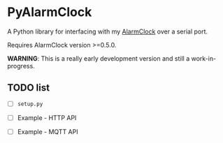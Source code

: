 # PyAlarmClock
A Python library for interfacing with my [AlarmClock][AlarmClock] over
a serial port.

Requires AlarmClock version >=0.5.0.

**WARNING**: This is a really early development version and still a
work-in-progress.


## TODO list
- [ ] `setup.py`
- [ ] Example - HTTP API
- [ ] Example - MQTT API



[AlarmClock]: https://github.com/ondras12345/AlarmClock
